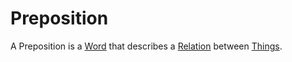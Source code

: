 # Preposition

A Preposition is a [Word](650018.md) that describes a [Relation](60005.md) between [Things](60003.md).
